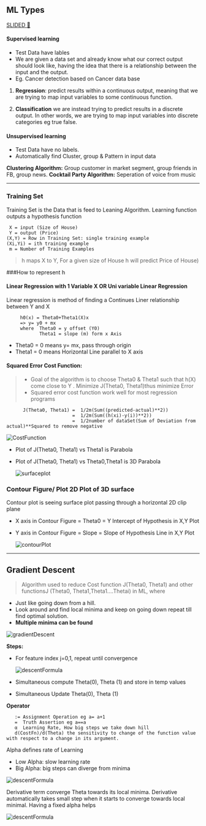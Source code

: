 ## ML Types

[SLIDED 📑](https://d3c33hcgiwev3.cloudfront.net/_974fa7509d583eabb592839f9716fe25_Lecture1.pdf?Expires=1581120000&Signature=hVUnVKn7gh3xSqQeduUD8IiimmsUWXaCNTVXo91bp5Zy8I9LKVieNMAGmg8S6-LZiwfc7PxatxVEPjXQlG3UMNzye7iLiIr3370ClIPeQYrCJQLJ6OU-wbVrEcT0njE~iUKQpZbN6QjlJRAH6yIAqaM6yEiXnl602kRrdfEq1wc_&Key-Pair-Id=APKAJLTNE6QMUY6HBC5A)

#### Supervised learning
  - Test Data have lables
  - We are given a data set and already know what our correct output should look like, having the idea that there is a relationship between the input and the output.
  - Eg. Cancer detection based on Cancer data base

 1. **Regression**: predict results within a continuous output, meaning that we are trying to map input variables to some continuous function. 

 2. **Classification** we are instead trying to predict results in a discrete output. In other words, 
we are trying to map input variables into discrete categories eg true false.

#### Unsupervised learning
 - Test Data have no labels.
 - Automatically find Cluster, group & Pattern in input data
 
  **Clustering Algorithm:** Group customer in market segment, group friends in FB, group news.
  **Cocktail Party Algorithm:** Seperation of voice from music
  
  ------------------
  
### Training Set

Training Set is the Data that is feed to Leaning Algorithm. Learning function outputs a hypothesis function 

     X = input (Size of House)
     Y = output (Price)
    (X,Y) = Row in Training Set: single training example
    (Xi,Yi) = ith training example
     m = Number of Training Examples

> h maps X to Y, For a given size of House h will predict Price of House)

###How to represent h

#### Linear Regression with 1 Variable X OR Uni variable Linear Regression
   
Linear regression is method of finding a Continues Liner relationship between Y and X        

         hΘ(x) = Theta0+Theta1(X)x
         => y= y0 + mx
         where  Theta0 = y offset (Y0) 
                Theta1 = slope (m) form x Axis
                
- Theta0 = 0  means y= mx, pass through origin
- Theta1 = 0  means Horizontal Line parallel to X axis               
               
 #### Squared Error Cost Function:  
> - Goal of the algorithm is to choose Theta0 & Theta1 such that h(X) come close to Y . Minimize J(Theta0, Theta1)thus minimize Error                         
> - Squared error cost function work well for most regression programs

          J(Theta0, Theta1) =  1/2m(Sum((predicted-actual)**2))              
                            =  1/2m(Sum((h(xi)-y(i))**2)) 
                            =  1/2number of dataSet(Sum of Deviation from actual)**Squared to remove negative
            
  
  ![CostFunction](../../doc/assets/Goal.png)

                     
- Plot of  J(Theta0, Theta1) vs Theta1 is Parabola
- Plot of  J(Theta0, Theta1) vs Theta0,Theta1 is 3D Parabola    

   ![surfaceplot](../../doc/assets/surfaceplot.png)

### Contour Figure/ Plot 2D Plot of 3D  surface    

Contour plot is seeing surface plot passing through a horizontal 2D clip plane

- X axis in Contour Figure = Theta0 =  Y Intercept of Hypothesis in X,Y Plot
- Y axis in Contour Figure =  Slope =  Slope of Hypothesis Line  in X,Y Plot   
                            
  ![contourPlot](../../doc/assets/contour.png)
                   
-----

## Gradient Descent
> Algorithm used to reduce Cost function J(Theta0, Theta1) and other functionsJ (Theta0, Theta1,Theta1....Thetai) in ML, where
- Just like going down from a hill.
- Look around and find local minima and keep on going down repeat till find optimal solution.
- **Multiple minima  can be found**

 ![gradientDescent](../../doc/assets/gradient.png)
 
**Steps:** 
 - For feature index j=0,1, repeat until convergence
 
   ![descentFormula](../../doc/assets/descentFormula.png)
 - Simultaneous compute Theta(0), Theta (1) and store in temp values
 - Simultaneous Update  Theta(0), Theta (1)
 
 **Operator**

       := Assignment Operation eg a= a+1
       =  Truth Assertion eg a==a
       α  Learning Rate, How big steps we take down hill
       d(CostFn)/d(Theta) the sensitivity to change of the function value with respect to a change in its argument.


Alpha defines rate of Learning

 - Low Alpha: slow learning rate
 - Big Alpha: big steps can diverge from minima
       
![descentFormula](../../doc/assets/alpha.png)

Derivative term converge Theta towards its local minima. Derivative automatically takes small step when it starts to converge towards local minimal. Having a fixed alpha helps      
       
![descentFormula](../../doc/assets/Derivative.png)
        

